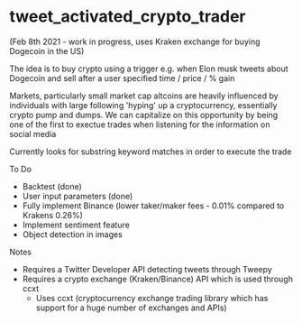 # tweet_activated_crypto_trader

(Feb 8th 2021 - work in progress, uses Kraken exchange for buying Dogecoin in the US)

The idea is to buy crypto using a trigger e.g. when Elon musk tweets about Dogecoin and sell after a user specified time / price / % gain

Markets, particularly small market cap altcoins are heavily influenced by individuals with large following 'hyping' up a cryptocurrency, essentially crypto pump and dumps. We can capitalize on this opportunity by being one of the first to exectue trades when listening for the information on social media

Currently looks for substring keyword matches in order to execute the trade

To Do
- Backtest (done)
- User input parameters (done)
- Fully implement Binance (lower taker/maker fees - 0.01% compared to Krakens 0.26%)
- Implement sentiment feature
- Object detection in images

Notes
- Requires a Twitter Developer API detecting tweets through Tweepy
- Requires a crypto exchange (Kraken/Binance) API which is used through ccxt
	- Uses ccxt (cryptocurrency exchange trading library which has support for a huge number of exchanges and APIs)





